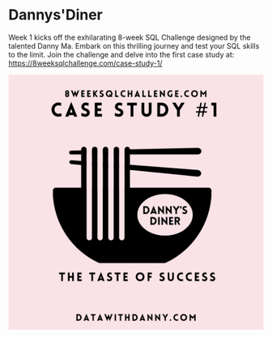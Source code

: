 # Dannys'Diner

Week 1 kicks off the exhilarating 8-week SQL Challenge designed by the talented Danny Ma.
Embark on this thrilling journey and test your SQL skills to the limit. Join the challenge and delve into the first case study at: https://8weeksqlchallenge.com/case-study-1/

![Alt text](https://github.com/heatzer/Dannys_Diner/blob/main/dannysdiner.png)
